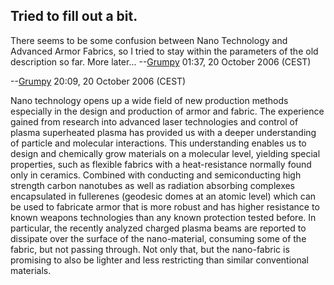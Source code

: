 ## Tried to fill out a bit.

There seems to be some confusion between Nano Technology and Advanced
Armor Fabrics, so I tried to stay within the parameters of the old
description so far. More later... --[Grumpy](User:Grumpy "wikilink")
01:37, 20 October 2006 (CEST)

--[Grumpy](User:Grumpy "wikilink") 20:09, 20 October 2006 (CEST)

Nano technology opens up a wide field of new production methods
especially in the design and production of armor and fabric. The
experience gained from research into advanced laser technologies and
control of plasma superheated plasma has provided us with a deeper
understanding of particle and molecular interactions. This understanding
enables us to design and chemically grow materials on a molecular level,
yielding special properties, such as flexible fabrics with a
heat-resistance normally found only in ceramics. Combined with
conducting and semiconducting high strength carbon nanotubes as well as
radiation absorbing complexes encapsulated in fullerenes (geodesic domes
at an atomic level) which can be used to fabricate armor that is more
robust and has higher resistance to known weapons technologies than any
known protection tested before. In particular, the recently analyzed
charged plasma beams are reported to dissipate over the surface of the
nano-material, consuming some of the fabric, but not passing through.
Not only that, but the nano-fabric is promising to also be lighter and
less restricting than similar conventional materials.